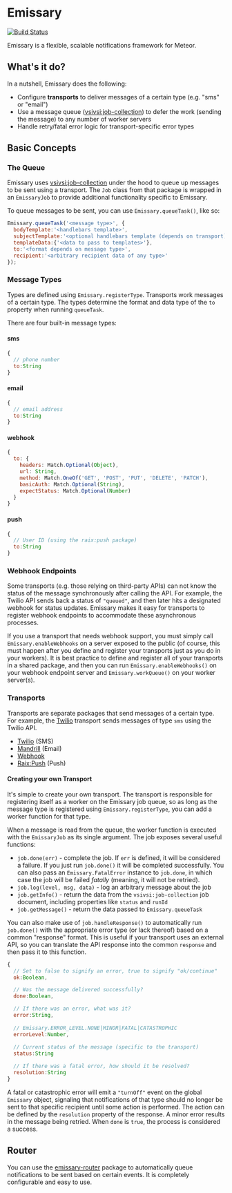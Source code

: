 Emissary
==========

[![Build Status](https://travis-ci.org/DispatchMe/meteor-emissary.svg)](https://travis-ci.org/DispatchMe/meteor-emissary)

Emissary is a flexible, scalable notifications framework for Meteor.

## What's it do?
In a nutshell, Emissary does the following:

* Configure **transports** to deliver messages of a certain type (e.g. "sms" or "email")
* Use a message queue ([vsivsi:job-collection](https://github.com/vsivsi/meteor-job-collection)) to defer the work (sending the message) to any number of worker servers
* Handle retry/fatal error logic for transport-specific error types

## Basic Concepts
### The Queue
Emissary uses [vsivsi:job-collection](https://github.com/vsivsi/meteor-job-collection) under the hood to queue up messages to be sent using a transport. The `Job` class from that package is wrapped in an `EmissaryJob` to provide additional functionality specific to Emissary.

To queue messages to be sent, you can use `Emissary.queueTask()`, like so:

```javascript
Emissary.queueTask('<message type>', {
  bodyTemplate:'<handlebars template>',
  subjectTemplate:'<optional handlebars template (depends on transport)>',
  templateData:{'<data to pass to templates>'},
  to:'<format depends on message type>',
  recipient:'<arbitrary recipient data of any type>'
});
```

### Message Types
Types are defined using `Emissary.registerType`. Transports work messages of a certain type. The types determine the format and data type of the `to` property when running `queueTask`.

There are four built-in message types:

#### sms
```javascript
{
  // phone number
  to:String
}
```

#### email
```javascript
{
  // email address
  to:String
}
```

#### webhook
```javascript
{
  to: {
    headers: Match.Optional(Object),
    url: String,
    method: Match.OneOf('GET', 'POST', 'PUT', 'DELETE', 'PATCH'),
    basicAuth: Match.Optional(String),
    expectStatus: Match.Optional(Number)
  }
}
```

#### push
```javascript
{
  // User ID (using the raix:push package)
  to:String
}
```

### Webhook Endpoints
Some transports (e.g. those relying on third-party APIs) can not know the status of the message synchronously after calling the API. For example, the Twilio API sends back a status of `"queued"`, and then later hits a designated webhook for status updates. Emissary makes it easy for transports to register webhook endpoints to accommodate these asynchronous processes.

If you use a transport that needs webhook support, you must simply call `Emissary.enableWebhooks` on a server exposed to the public (of course, this must happen after you define and register your transports just as you do in your workers). It is best practice to define and register all of your transports in a shared package, and then you can run `Emissary.enableWebhooks()` on your webhook endpoint server and `Emissary.workQueue()` on your worker server(s).

### Transports
Transports are separate packages that send messages of a certain type. For example, the [Twilio](packages/twilio/README.md) transport sends messages of type `sms` using the Twilio API.

* [Twilio](packages/twilio/README.md) (SMS)
* [Mandrill](packages/mandrill/README.md) (Email)
* [Webhook](packages/webhook/README.md)
* [Raix:Push](packages/raix-push/README.md) (Push)

#### Creating your own Transport
It's simple to create your own transport. The transport is responsible for registering itself as a worker on the Emissary job queue, so as long as the message type is registered using `Emissary.registerType`, you can add a worker function for that type.

When a message is read from the queue, the worker function is executed with the `EmissaryJob` as its single argument. The job exposes several useful functions:

* `job.done(err)` - complete the job. If `err` is defined, it will be considered a failure. If you just run `job.done()` it will be completed successfully. You can also pass an `Emissary.FatalError` instance to `job.done`, in which case the job will be failed *fatally* (meaning, it will not be retried).
* `job.log(level, msg, data)` - log an arbitrary message about the job
* `job.getInfo()` - return the data from the `vsivsi:job-collection` job document, including properties like `status` and `runId`
* `job.getMessage()` - return the data passed to `Emissary.queueTask`

You can also make use of `job.handleResponse()` to automatically run `job.done()` with the appropriate error type (or lack thereof) based on a common "response" format. This is useful if your transport uses an external API, so you can translate the API response into the common `response` and then pass it to this function.

```javascript
{
  // Set to false to signify an error, true to signify "ok/continue"
  ok:Boolean,

  // Was the message delivered successfully?
  done:Boolean,

  // If there was an error, what was it?
  error:String,
  
  // Emissary.ERROR_LEVEL.NONE|MINOR|FATAL|CATASTROPHIC
  errorLevel:Number,
  
  // Current status of the message (specific to the transport)
  status:String

  // If there was a fatal error, how should it be resolved?
  resolution:String
}
```

A fatal or catastrophic error will emit a `"turnOff"` event on the global `Emissary` object, signaling that notifications of that type should no longer be sent to that specific recipient until some action is performed. The action can be defined by the `resolution` property of the response. A minor error results in the message being retried. When `done` is `true`, the process is considered a success.

## Router
You can use the [emissary-router](packages/router/README.md) package to automatically queue notifications to be sent based on certain events. It is completely configurable and easy to use.
